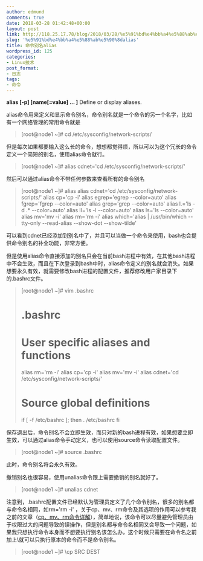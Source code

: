 ```yaml
---
author: edmund
comments: true
date: 2018-03-28 01:42:48+00:00
layout: post
link: http://118.25.17.78/blog/2018/03/28/%e5%91%bd%e4%bb%a4%e5%88%ab%e5%90%8dalias/
slug: '%e5%91%bd%e4%bb%a4%e5%88%ab%e5%90%8dalias'
title: 命令别名alias
wordpress_id: 125
categories:
- Linux技术
post_format:
- 日志
tags:
- 命令
---
```


**alias [-p] [name[=value] ... ]**
Define or display aliases.

alias命令用来定义和显示命令别名，命令别名就是一个命令的另一个名字，比如有一个网络管理的常用命令就是


<blockquote>[root@node1 ~]# cd /etc/sysconfig/network-scripts/</blockquote>


但是每次如果都要输入这么长的命令，想想都觉得烦，所以可以为这个冗长的命令定义一个简短的别名，使用alias命令就行。


<blockquote>[root@node1 ~]# alias cdnet='cd /etc/sysconfig/network-scripts/'</blockquote>


然后可以通过alias命令不带任何参数来查看所有的命令别名


<blockquote>[root@node1 ~]# alias
alias cdnet='cd /etc/sysconfig/network-scripts/'
alias cp='cp -i'
alias egrep='egrep --color=auto'
alias fgrep='fgrep --color=auto'
alias grep='grep --color=auto'
alias l.='ls -d .* --color=auto'
alias ll='ls -l --color=auto'
alias ls='ls --color=auto'
alias mv='mv -i'
alias rm='rm -i'
alias which='alias | /usr/bin/which --tty-only --read-alias --show-dot --show-tilde'</blockquote>


可以看到cdnet已经添加到别名中了，并且可以当做一个命令来使用，bash也会提供命令别名的补全功能，非常方便。

但是使用alias命令直接添加的别名只会在当前bash进程中有效，在其他bash进程中不会生效，而且在下次登录到bash中时，alias命令定义的别名就会消失。如果想要永久有效，就需要修改bash进程的配置文件，推荐修改用户家目录下的.bashrc文件。


<blockquote>[root@node1 ~]# vim .bashrc 

# .bashrc

# User specific aliases and functions

alias rm='rm -i'
alias cp='cp -i'
alias mv='mv -i'
alias cdnet='cd /etc/sysconfig/network-scripts/'

# Source global definitions
if [ -f /etc/bashrc ]; then
. /etc/bashrc
fi</blockquote>


保存退出后，命令别名不会立即生效，而只对新的bash进程有效，如果想要立即生效，可以通过alias命令手动定义，也可以使用source命令读取配置文件。


<blockquote>[root@node1 ~]# source .bashrc</blockquote>


此时，命令别名将会永久有效。

撤销别名也很容易，使用unalias命令跟上需要撤销的别名就好了。


<blockquote>[root@node1 ~]# unalias cdnet</blockquote>




注意到，.bashrc配置文件已经默认为管理员定义了几个命令别名，很多的别名都与命令名相同，如rm='rm -i' ，关于cp、mv、rm命令及其选项的作用可以参考我之前的文章（[cp、mv、rm命令详解](http://118.25.17.78/topics/121)），简单地说，该命令可以尽量避免管理员由于权限过大的问题导致的误操作，但是别名都与命令名相同又会导致一个问题，如果我只想执行命令本身而不想要执行别名该怎么办，这个时候只需要在命令名之前加上\就可以只执行原本的命令而不是命令别名。


<blockquote>[root@node1 ~]# \cp SRC DEST</blockquote>



